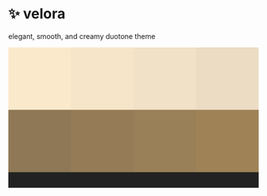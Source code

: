 # ✨ velora

elegant, smooth, and creamy duotone theme

<p align="center">
  <img src="palette.png" alt="Palette">
</p>
